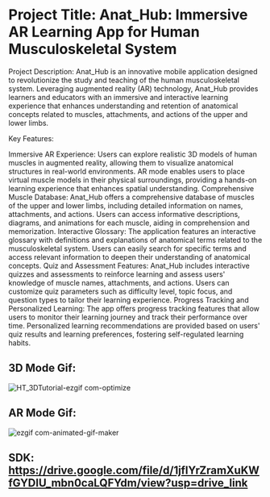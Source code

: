 # Project Title: Anat_Hub: Immersive AR Learning App for Human Musculoskeletal System

Project Description:
Anat_Hub is an innovative mobile application designed to revolutionize the study and teaching of the human musculoskeletal system. Leveraging augmented reality (AR) technology, Anat_Hub provides learners and educators with an immersive and interactive learning experience that enhances understanding and retention of anatomical concepts related to muscles, attachments, and actions of the upper and lower limbs.

Key Features:

Immersive AR Experience:
Users can explore realistic 3D models of human muscles in augmented reality, allowing them to visualize anatomical structures in real-world environments.
AR mode enables users to place virtual muscle models in their physical surroundings, providing a hands-on learning experience that enhances spatial understanding.
Comprehensive Muscle Database:
Anat_Hub offers a comprehensive database of muscles of the upper and lower limbs, including detailed information on names, attachments, and actions.
Users can access informative descriptions, diagrams, and animations for each muscle, aiding in comprehension and memorization.
Interactive Glossary:
The application features an interactive glossary with definitions and explanations of anatomical terms related to the musculoskeletal system.
Users can easily search for specific terms and access relevant information to deepen their understanding of anatomical concepts.
Quiz and Assessment Features:
Anat_Hub includes interactive quizzes and assessments to reinforce learning and assess users' knowledge of muscle names, attachments, and actions.
Users can customize quiz parameters such as difficulty level, topic focus, and question types to tailor their learning experience.
Progress Tracking and Personalized Learning:
The app offers progress tracking features that allow users to monitor their learning journey and track their performance over time.
Personalized learning recommendations are provided based on users' quiz results and learning preferences, fostering self-regulated learning habits.


## 3D Mode Gif:
![HT_3DTutorial-ezgif com-optimize](https://github.com/SMGxowa1/Anat_Hub/assets/160002255/fca5bfb2-8f44-4767-b66b-fb7199c5d4d2)

## AR Mode Gif:

![ezgif com-animated-gif-maker](https://github.com/SMGxowa1/Anat_Hub/assets/160002255/6e9e0f98-f82b-4ba4-a51b-fbceab695bbf)

## SDK: https://drive.google.com/file/d/1jflYrZramXuKWfGYDIU_mbn0caLQFYdm/view?usp=drive_link

